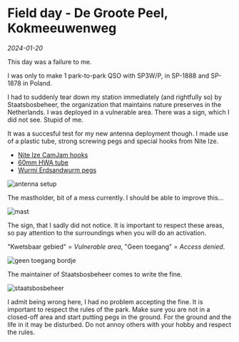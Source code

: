 Field day - De Groote Peel, Kokmeeuwenweg
=========================================

_2024-01-20_

This day was a failure to me.

I was only to make 1 park-to-park QSO with SP3W/P, in SP-1888 and SP-1878 in Poland.

I had to suddenly tear down my station immediately (and rightfully so) by Staatsbosbeheer, the organization that maintains nature preserves in the Netherlands. I was deployed in a vulnerable area. There was a sign, which I did not see. Stupid of me.

It was a succesful test for my new antenna deployment though. I made use of a plastic tube, strong screwing pegs and special hooks from Nite Ize.

*   [Nite Ize CamJam hooks](https://www.niteize.nl/p/camjam-spanhaak-zwart-ni-ncj-01-r3)
*   [60mm HWA tube](https://www.praxis.nl/bouwmaterialen/waterafvoer/dakgoten-en-accessoires/martens-hwa-buis-60mm-2-meter-grijs/2215168)
*   [Wurmi Erdsandwurm pegs](https://www.wurmi-shop.de/)

![antenna setup](/images/radio/velddagen/2024-01-21/setup)

The mastholder, bit of a mess currently. I should be able to improve this...

![mast](/images/radio/velddagen/2024-01-21/mast)

The sign, that I sadly did not notice. It is important to respect these areas, so pay attention to the surroundings when you will do an activation.

"Kwetsbaar gebied" = _Vulnerable area_, "Geen toegang" = _Access denied_.

![geen toegang bordje](/images/radio/velddagen/2024-01-21/geen-toegang)

The maintainer of Staatsbosbeheer comes to write the fine.

![staatsbosbeheer](/images/radio/velddagen/2024-01-21/staatsbosbeheer)

I admit being wrong here, I had no problem accepting the fine. It is important to respect the rules of the park. Make sure you are not in a closed-off area and start putting pegs in the ground. For the ground and the life in it may be disturbed. Do not annoy others with your hobby and respect the rules.